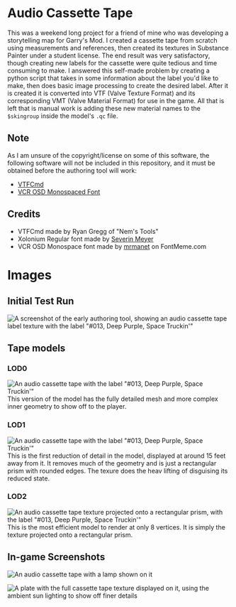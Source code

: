 # Audio Cassette Tape
This was a weekend long project for a friend of mine who was developing a storytelling map for Garry's Mod. I created a cassette tape from scratch using measurements and references, then created its textures in Substance Painter under a student license. The end result was very satisfactory, though creating new labels for the cassette were quite tedious and time consuming to make. I answered this self-made problem by creating a python script that takes in some information about the label you'd like to make, then does basic image processing to create the desired label. After it is created it is converted into VTF (Valve Texture Format) and its corresponding VMT (Valve Material Format) for use in the game. All that is left that is manual work is adding these new material names to the `$skingroup` inside the model's `.qc` file.

## Note
As I am unsure of the copyright/license on some of this software, the following software will not be included in this repository, and it must be obtained before the authoring tool will work:
- [VTFCmd](https://web.archive.org/web/20191229074421/http://nemesis.thewavelength.net/index.php?p=40)
- [VCR OSD Monospaced Font](https://fontmeme.com/fonts/vcr-osd-mono-font/)

## Credits
- VTFCmd made by Ryan Gregg of "Nem's Tools"
- Xolonium Regular font made by [Severin Meyer](sev.dev/fonts/xolonium/)
- VCR OSD Monospace font made by [mrmanet](https://fontmeme.com/fonts/vcr-osd-mono-font/) on FontMeme.com

# Images
## Initial Test Run
![A screenshot of the early authoring tool, showing an audio cassette tape label texture with the label "#013, Deep Purple, Space Truckin'"](https://media.discordapp.net/attachments/966067005117587457/1051640034421395559/image.png?width=1380&height=671 "First successful run of the program, outputting a png file")

## Tape models
### LOD0
![An audio cassette tape with the label "#013, Deep Purple, Space Truckin'"](https://media.discordapp.net/attachments/966067005117587457/1051794875722514463/image.png "Full detail model of the cassette tape")
<br>
This version of the model has the fully detailed mesh and more complex inner geometry to show off to the player.

### LOD1
![An audio cassette tape with the label "#013, Deep Purple, Space Truckin'"](https://media.discordapp.net/attachments/966067005117587457/1051795057503645767/image.png "The first step down in model detail")
<br>
This is the first reduction of detail in the model, displayed at around 15 feet away from it. It removes much of the geometry and is just a rectangular prism with rounded edges. The texure does the heav lifting of disguising its reduced state.

### LOD2
![An audio cassette tape texture projected onto a rectangular prism, with the label "#013, Deep Purple, Space Truckin'"](https://media.discordapp.net/attachments/966067005117587457/1051795057855955004/image.png "The lowest detail model, shown at great distance")
<br>
This is the most efficient model to render at only 8 vertices. It is simply the texture projected onto a rectangular prism.

## In-game Screenshots
![An audio cassette tape with a lamp shown on it](https://media.discordapp.net/attachments/966067005117587457/1052019634401976400/image.png?width=760&height=671 "Finished model in game with a lamp shone on it to reveal the finer phong mask details")

![](https://cdn.discordapp.com/attachments/966067005117587457/1052020008651341845/image.png "A plate with the full cassette tape texture displayed on it, using the ambient sun lighting to show off finer details")

